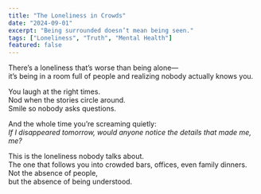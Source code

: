 ```yaml
---
title: "The Loneliness in Crowds"
date: "2024-09-01"
excerpt: "Being surrounded doesn’t mean being seen."
tags: ["Loneliness", "Truth", "Mental Health"]
featured: false
---
```


There’s a loneliness that’s worse than being alone—  
it’s being in a room full of people and realizing nobody actually knows you.  

You laugh at the right times.  
Nod when the stories circle around.  
Smile so nobody asks questions.  

And the whole time you’re screaming quietly:  
*If I disappeared tomorrow, would anyone notice the details that made me, me?*  

This is the loneliness nobody talks about.  
The one that follows you into crowded bars, offices, even family dinners.  
Not the absence of people,  
but the absence of being understood.  

